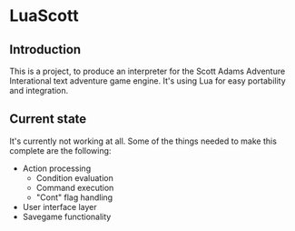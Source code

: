 # LuaScott
## Introduction
This is a project, to produce an interpreter for the Scott Adams Adventure Interational text adventure game engine. It's using Lua for easy portability and integration.
## Current state
It's currently not working at all. Some of the things needed to make this complete are the following:
* Action processing
  * Condition evaluation
  * Command execution
  * "Cont" flag handling
* User interface layer
* Savegame functionality
